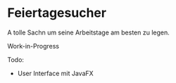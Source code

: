 # Feiertagesucher
A tolle Sachn um seine Arbeitstage am besten zu legen.

Work-in-Progress

Todo:
- User Interface mit JavaFX
